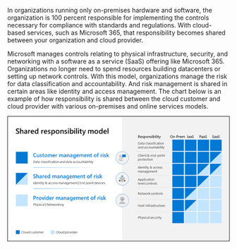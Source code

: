 In organizations running only on-premises hardware and software, the organization is 100 percent responsible for implementing the controls necessary for compliance with standards and regulations. With cloud-based services, such as Microsoft 365, that responsibility becomes shared between your organization and cloud provider.

Microsoft manages controls relating to physical infrastructure, security, and networking with a software as a service (SaaS) offering like Microsoft 365. Organizations no longer need to spend resources building datacenters or setting up network controls. With this model, organizations manage the risk for data classification and accountability. And risk management is shared in certain areas like identity and access management. The chart below is an example of how responsibility is shared between the cloud customer and cloud provider with various on-premises and online services models.

  ![Shared responsibility model](../media/shared-responsibility-model.png)